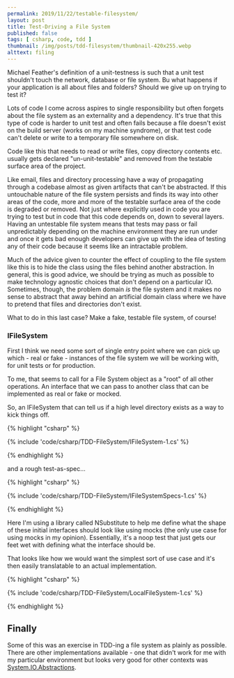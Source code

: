 ```yaml
---
permalink: 2019/11/22/testable-filesystem/
layout: post
title: Test-Driving a File System
published: false
tags: [ csharp, code, tdd ]
thumbnail: /img/posts/tdd-filesystem/thumbnail-420x255.webp
alttext: filing
---
```


Michael Feather's definition of a unit-testness is such that a unit test shouldn't touch the network, 
database or file system. Bu what happens if your application is all about files and folders? Should we give up 
on trying to test it?

Lots of code I come across aspires to single responsibility but often forgets about the file system as an externality 
and a dependency. It's true that this type of code is harder to unit test and often fails because a file doesn't exist 
on the build server (works on my machine syndrome), or that test code can't delete or write to a temporary file 
somewhere on disk. 

Code like this that needs to read or write files, copy directory contents etc. usually gets declared 
"un-unit-testable" and removed from the testable surface area of the project. 

Like email, files and directory processing have a way of propagating through a codebase almost as given artifacts that 
can't be abstracted. If this untouchable nature of the file system persists and finds its way into other areas of the code, 
more and more of the testable surface area of the code is degraded or removed. Not just where explicitly used in code you are 
trying to test but in code that this code depends on, down to several layers. Having an untestable file system means that tests 
may pass or fail unpredictably depending on the machine environment they are run under and once it gets bad enough developers 
can give up with the idea of testing any of their code because it seems like an intractable problem. 

Much of the advice given to counter the effect of coupling to the file system like this is to hide the class using the files 
behind another abstraction. In general, this is good advice, we should be trying as much as possible to make technology agnostic 
choices that don't depend on a particular IO. Sometimes, though, the problem domain *is* the file system and it makes no sense to 
abstract that away behind an artificial domain class where we have to pretend that files and directories don't exist. 

What to do in this last case? Make a fake, testable file system, of course!


### IFileSystem

First I think we need some sort of single entry point where we can pick up which - real or fake - instances of the file system we will be working with, for unit tests or for production. 

To me, that seems to call for a File System object as a "root" of all other operations. An interface that we can pass to another 
class that can be implemented as real or fake or mocked. 

So, an IFileSystem that can tell us if a high level directory exists as a way to kick things off.

{% highlight "csharp" %}

{% include 'code/csharp/TDD-FileSystem/IFileSystem-1.cs' %}

{% endhighlight %}

and a rough test-as-spec...

{% highlight "csharp" %}

{% include 'code/csharp/TDD-FileSystem/IFileSystemSpecs-1.cs' %}

{% endhighlight %}

Here I'm using a library called NSubstitute to help me define what the shape of these initial interfaces should look like using 
mocks (the only use case for using mocks in my opinion). Essentially, it's a noop test that just gets our feet wet with defining what the interface should be.

That looks like how we would want the simplest sort of use case and it's then easily translatable to an actual implementation. 

{% highlight "csharp" %}

{% include 'code/csharp/TDD-FileSystem/LocalFileSystem-1.cs' %}

{% endhighlight %}


## Finally

Some of this was an exercise in TDD-ing a file system as plainly as possible. There are other implementations available - one that didn't work for me with my particular environment but looks very good for other contexts was <a href="https://www.nuget.org/packages/System.IO.Abstractions/">System.IO.Abstractions</a>. 

